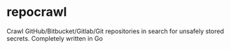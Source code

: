 # repocrawl
Crawl GitHub/Bitbucket/Gitlab/Git repositories in search for unsafely stored secrets. Completely written in Go
